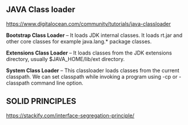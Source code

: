 ## JAVA Class loader
https://www.digitalocean.com/community/tutorials/java-classloader

**Bootstrap Class Loader** – It loads JDK internal classes. It loads rt.jar and other core classes for example java.lang.* package classes.  

**Extensions Class Loader** – It loads classes from the JDK extensions directory, usually $JAVA_HOME/lib/ext directory.  

**System Class Loader** – This classloader loads classes from the current classpath. We can set classpath while invoking a program using -cp or -classpath command line option.  

## SOLID PRINCIPLES
https://stackify.com/interface-segregation-principle/

